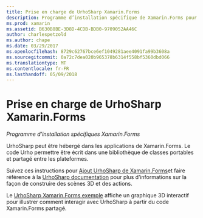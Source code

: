 ```yaml
---
title: Prise en charge de UrhoSharp Xamarin.Forms
description: Programme d’installation spécifique de Xamarin.Forms pour UrhoSharp.
ms.prod: xamarin
ms.assetid: B630B8BE-3D8D-4CDB-BDB0-9709052AA46C
author: charlespetzold
ms.author: chape
ms.date: 03/29/2017
ms.openlocfilehash: 8729c62767bce6ef1049281aee4091fa99b3608a
ms.sourcegitcommit: 0a72c7dea020b965378b6314f558bf5360dbd066
ms.translationtype: MT
ms.contentlocale: fr-FR
ms.lasthandoff: 05/09/2018
---
```

# <a name="urhosharp-xamarinforms-support"></a>Prise en charge de UrhoSharp Xamarin.Forms

_Programme d’installation spécifiques Xamarin.Forms_

UrhoSharp peut être hébergé dans les applications de Xamarin.Forms. Le code Urho permettre être écrit dans une bibliothèque de classes portables et partagé entre les plateformes.

Suivez ces instructions pour [Ajout UrhoSharp de Xamarin.Forms](~/xamarin-forms/user-interface/graphics/urhosharp.md)et faire référence à la [UrhoSharp documentation](~/graphics-games/urhosharp/using.md) pour plus d’informations sur la façon de construire des scènes 3D et des actions.

Le [UrhoSharp Xamarin.Forms exemple](https://github.com/xamarin/urho-samples/tree/master/FormsSample) affiche un graphique 3D interactif pour illustrer comment interagir avec UrhoSharp à partir du code Xamarin.Forms partagé.

